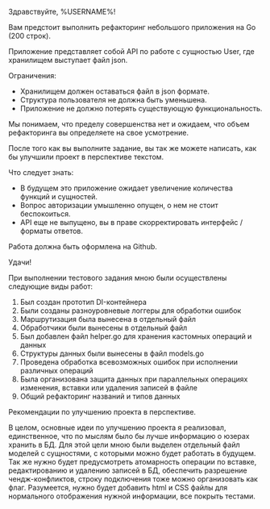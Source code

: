 Здравствуйте, %USERNAME%!

Вам предстоит выполнить рефакторинг небольшого приложения на Go (200 строк).

Приложение представляет собой API по работе с сущностью User, где хранилищем выступает файл json.

Ограничения:
- Хранилищем должен оставаться файл в json формате.
- Структура пользователя не должна быть уменьшена.
- Приложение не должно потерять существующую функциональность. 

Мы понимаем, что пределу совершенства нет и ожидаем, что объем рефакторинга вы определяете на свое усмотрение.  

После того как вы выполните задание, вы так же можете написать, как бы улучшили проект в перспективе текстом.

Что следует знать:
- В будущем это приложение ожидает увеличение количества функций и сущностей. 
- Вопрос авторизации умышленно опущен, о нем не стоит беспокоиться.
- API еще не выпущено, вы в праве скорректировать интерфейс / форматы ответов.

Работа должна быть оформлена на Github.

Удачи!

При выполнении тестового задания мною были осуществлены следующие виды работ: 
1. Был создан прототип DI-контейнера 
2. Были созданы разноуровневые логгеры для обработки ошибок
3. Маршрутизация была вынесена в отдельный файл 
4. Обработчики были вынесены в отдельный файл 
5. Был добавлен файл helper.go для хранения кастомных операций и данных 
6. Структуры данных были вынесены в файл models.go
7. Проведена обработка всевозможных ошибок при исполнении различных операций 
8. Была организована защита данных при параллельных операциях изменения, вставки или удаления записей в файле
9. Общий рефакторинг названий и типов данных 


Рекомендации по улучшению проекта в перспективе.

В целом, основные идеи по улучшению проекта я реализовал, единственное, что по мыслям было бы лучше информацию о юзерах хранить в БД. 
Для этой цели мною были выделен отдельный файл моделей с сущностями, с которыми можно будет работать в будущем. Так же нужно будет предусмотреть атомарность операции по вставке, редактированию и удалению записей в БД, обеспечить разрешение чендж-конфликтов, строку подключения тоже можно организовать как флаг.
Разумеется, нужно будет добавить html и CSS файлы для нормального отображения нужной информации, все покрыть тестами.

